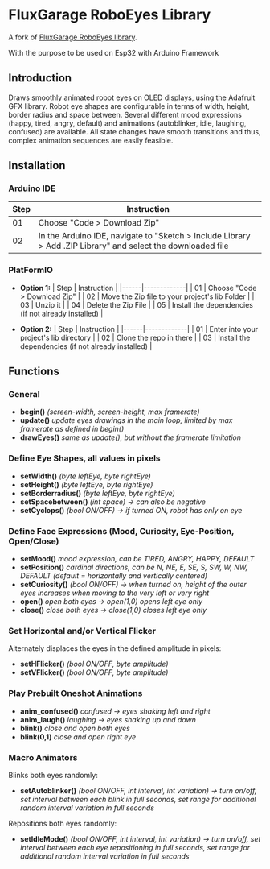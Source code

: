 # FluxGarage RoboEyes Library
A fork of [FluxGarage RoboEyes library](https://github.com/FluxGarage/RoboEyes).

With the purpose to be used on Esp32 with Arduino Framework

## Introduction
Draws smoothly animated robot eyes on OLED displays, using the Adafruit GFX library. Robot eye shapes are configurable in terms of width, height, border radius and space between. Several different mood expressions (happy, tired, angry, default) and animations (autoblinker, idle, laughing, confused) are available. All state changes have smooth transitions and thus, complex animation sequences are easily feasible.

## Installation
### Arduino IDE
| Step | Instruction |
|------|-------------|
| 01   | Choose "Code > Download Zip" |
| 02   |In the Arduino IDE, navigate to "Sketch > Include Library > Add .ZIP Library" and select the downloaded file |

### PlatFormIO
- **Option 1:**
  | Step | Instruction |
  |------|-------------|
  | 01   | Choose "Code > Download Zip" |
  | 02   | Move the Zip file to your project's lib Folder |
  | 03   | Unzip it |
  | 04   | Delete the Zip File |
  | 05   | Install the dependencies (if not already installed) |

- **Option 2:**
  | Step | Instruction |
  |------|-------------|
  | 01   | Enter into your project's lib directory |
  | 02   | Clone the repo in there |
  | 03   | Install the dependencies (if not already installed) |

## Functions

### General
- **begin()** _(screen-width, screen-height, max framerate)_
- **update()** _update eyes drawings in the main loop, limited by max framerate as defined in begin()_
- **drawEyes()** _same as update(), but without the framerate limitation_
  
### Define Eye Shapes, all values in pixels
- **setWidth()** _(byte leftEye, byte rightEye)_
- **setHeight()** _(byte leftEye, byte rightEye)_
- **setBorderradius()** _(byte leftEye, byte rightEye)_
- **setSpacebetween()** _(int space) -> can also be negative_
- **setCyclops()** _(bool ON/OFF) -> if turned ON, robot has only on eye_

### Define Face Expressions (Mood, Curiosity, Eye-Position, Open/Close)
- **setMood()** _mood expression, can be TIRED, ANGRY, HAPPY, DEFAULT_
- **setPosition()** _cardinal directions, can be N, NE, E, SE, S, SW, W, NW, DEFAULT (default = horizontally and vertically centered)_
- **setCuriosity()** _(bool ON/OFF) -> when turned on, height of the outer eyes increases when moving to the very left or very right_
- **open()** _open both eyes -> open(1,0) opens left eye only_
- **close()** _close both eyes -> close(1,0) closes left eye only_

### Set Horizontal and/or Vertical Flicker
Alternately displaces the eyes in the defined amplitude in pixels:
- **setHFlicker()** _(bool ON/OFF, byte amplitude)_
- **setVFlicker()** _(bool ON/OFF, byte amplitude)_

### Play Prebuilt Oneshot Animations
- **anim_confused()** _confused -> eyes shaking left and right_
- **anim_laugh()** _laughing -> eyes shaking up and down_
- **blink()** _close and open both eyes_
- **blink(0,1)** _close and open right eye_

### Macro Animators
Blinks both eyes randomly:
- **setAutoblinker()** _(bool ON/OFF, int interval, int variation) -> turn on/off, set interval between each blink in full seconds, set range for additional random interval variation in full seconds_

Repositions both eyes randomly:
- **setIdleMode()** _(bool ON/OFF, int interval, int variation) -> turn on/off, set interval between each eye repositioning in full seconds, set range for additional random interval variation in full seconds_

